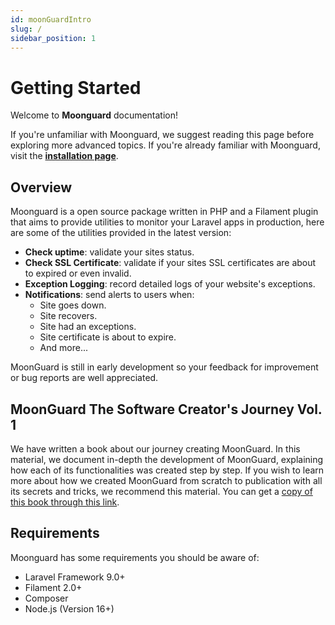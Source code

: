 ```yaml
---
id: moonGuardIntro
slug: /
sidebar_position: 1
---
```


# Getting Started

Welcome to **Moonguard** documentation!

If you're unfamiliar with Moonguard, we suggest reading this page before exploring more advanced topics. If you're already familiar with Moonguard, visit the **[installation page](./installation)**.

## Overview

Moonguard is a open source package written in PHP and a Filament plugin that aims to provide utilities to monitor your Laravel apps in production, here are some of the utilities provided in the latest version:

- **Check uptime**: validate your sites status.
- **Check SSL Certificate**: validate if your sites SSL certificates are about to expired or even invalid.
- **Exception Logging**: record detailed logs of your website's exceptions.
- **Notifications**: send alerts to users when:
  - Site goes down.
  - Site recovers.
  - Site had an exceptions.
  - Site certificate is about to expire.
  - And more...

MoonGuard is still in early development so your feedback for improvement or bug reports are well appreciated.

## MoonGuard The Software Creator's Journey Vol. 1

We have written a book about our journey creating MoonGuard. In this material, we document in-depth the development of MoonGuard, explaining how each of its functionalities was created step by step. If you wish to learn more about how we created MoonGuard from scratch to publication with all its secrets and tricks, we recommend this material. You can get a [copy of this book through this link](https://moonguard.dev/#pricing).

## Requirements
Moonguard has some requirements you should be aware of:

- Laravel Framework 9.0+
- Filament 2.0+
- Composer
- Node.js (Version 16+)